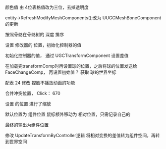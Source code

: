 颜色值 由 4位表格值改为三位，去掉透明度


entity->RefreshModifyMeshComponents();改为 UUGCMeshBoneComponent 的更新


按照骨骼在骨骼树的 深度 排序


设置 修改器的 位置，初始化控制器的值

初始化控制器的值， 通过 UGCTransformComponent 设置差值


在加载完transformComp时再设置球的位置，之后将球的位置发送给 FaceChangeComp， 再设置初始值？
获取 球的世界坐标


配表 24 修改  捏脸不播放动画的功能


合并冲突位置， Click： 670


设置 的位置 进行了缩放


默认位置为 组件位置
鼠标额外移动为 相对位置，只需记录自己的 

最终的输出为组件位置

修改 UpdateTransformByController逻辑 将相对变换的差值转为组件空间，再转到世界空间

